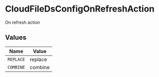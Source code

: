 # CloudFileDsConfigOnRefreshAction

On refresh action


## Values

| Name      | Value     |
| --------- | --------- |
| `REPLACE` | replace   |
| `COMBINE` | combine   |